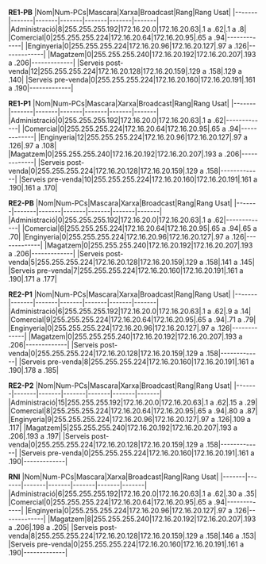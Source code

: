 **RE1-PB** 
|Nom|Num-PCs|Mascara|Xarxa|Broadcast|Rang|Rang Usat|
|-------|-------|-------|-------|-------|-------|-------|
|Administració|8|255.255.255.192|172.16.20.0|172.16.20.63|.1 a .62|.1 a .8|
|Comercial|0|255.255.255.224|172.16.20.64|172.16.20.95|.65 a .94|-------------|
|Enginyeria|0|255.255.255.224|172.16.20.96|172.16.20.127|.97 a .126|-------------|
|Magatzem|0|255.255.255.240|172.16.20.192|172.16.20.207|.193 a .206|-------------|
|Serveis post-venda|12|255.255.255.224|172.16.20.128|172.16.20.159|.129 a .158|.129 a .140|
|Serveis pre-venda|0|255.255.255.224|172.16.20.160|172.16.20.191|.161 a .190|-------------|

**RE1-P1**
|Nom|Num-PCs|Mascara|Xarxa|Broadcast|Rang|Rang Usat|
|-------|-------|-------|-------|-------|-------|-------|
|Administració|0|255.255.255.192|172.16.20.0|172.16.20.63|.1 a .62|-------------|
|Comercial|0|255.255.255.224|172.16.20.64|172.16.20.95|.65 a .94|-------------|
|Enginyeria|12|255.255.255.224|172.16.20.96|172.16.20.127|.97 a .126|.97 a .108|
|Magatzem|0|255.255.255.240|172.16.20.192|172.16.20.207|.193 a .206|-------------|
|Serveis post-venda|0|255.255.255.224|172.16.20.128|172.16.20.159|.129 a .158|-------------|
|Serveis pre-venda|10|255.255.255.224|172.16.20.160|172.16.20.191|.161 a .190|.161 a .170|

**RE2-PB**
|Nom|Num-PCs|Mascara|Xarxa|Broadcast|Rang|Rang Usat|
|-------|-------|-------|-------|-------|-------|-------|
|Administració|0|255.255.255.192|172.16.20.0|172.16.20.63|.1 a .62|-------------|
|Comercial|6|255.255.255.224|172.16.20.64|172.16.20.95|.65 a .94|.65 a .70|
|Enginyeria|0|255.255.255.224|172.16.20.96|172.16.20.127|.97 a .126|-------------|
|Magatzem|0|255.255.255.240|172.16.20.192|172.16.20.207|.193 a .206|-------------|
|Serveis post-venda|5|255.255.255.224|172.16.20.128|172.16.20.159|.129 a .158|.141 a .145|
|Serveis pre-venda|7|255.255.255.224|172.16.20.160|172.16.20.191|.161 a .190|.171 a .177|

**RE2-P1**
|Nom|Num-PCs|Mascara|Xarxa|Broadcast|Rang|Rang Usat|
|-------|-------|-------|-------|-------|-------|-------|
|Administració|6|255.255.255.192|172.16.20.0|172.16.20.63|.1 a .62|.9 a .14|
|Comercial|9|255.255.255.224|172.16.20.64|172.16.20.95|.65 a .94|.71 a .79|
|Enginyeria|0|255.255.255.224|172.16.20.96|172.16.20.127|.97 a .126|-------------|
|Magatzem|0|255.255.255.240|172.16.20.192|172.16.20.207|.193 a .206|-------------|
|Serveis post-venda|0|255.255.255.224|172.16.20.128|172.16.20.159|.129 a .158|-------------|
|Serveis pre-venda|8|255.255.255.224|172.16.20.160|172.16.20.191|.161 a .190|.178 a .185|

**RE2-P2**
|Nom|Num-PCs|Mascara|Xarxa|Broadcast|Rang|Rang Usat|
|-------|-------|-------|-------|-------|-------|-------|
|Administració|15|255.255.255.192|172.16.20.0|172.16.20.63|.1 a .62|.15 a .29|
|Comercial|8|255.255.255.224|172.16.20.64|172.16.20.95|.65 a .94|.80 a .87|
|Enginyeria|9|255.255.255.224|172.16.20.96|172.16.20.127|.97 a .126|.109 a .117|
|Magatzem|5|255.255.255.240|172.16.20.192|172.16.20.207|.193 a .206|.193 a .197|
|Serveis post-venda|0|255.255.255.224|172.16.20.128|172.16.20.159|.129 a .158|-------------|
|Serveis pre-venda|0|255.255.255.224|172.16.20.160|172.16.20.191|.161 a .190|-------------|

**RNI**
|Nom|Num-PCs|Mascara|Xarxa|Broadcast|Rang|Rang Usat|
|-------|-------|-------|-------|-------|-------|-------|
|Administració|6|255.255.255.192|172.16.20.0|172.16.20.63|.1 a .62|.30 a .35|
|Comercial|0|255.255.255.224|172.16.20.64|172.16.20.95|.65 a .94|-------------|
|Enginyeria|0|255.255.255.224|172.16.20.96|172.16.20.127|.97 a .126|-------------|
|Magatzem|8|255.255.255.240|172.16.20.192|172.16.20.207|.193 a .206|.198 a .205|
|Serveis post-venda|8|255.255.255.224|172.16.20.128|172.16.20.159|.129 a .158|.146 a .153|
|Serveis pre-venda|0|255.255.255.224|172.16.20.160|172.16.20.191|.161 a .190|-------------|
